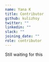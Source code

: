 ```yaml
---
name: Yana K
title: Contributor
github: kulizhsy
twitter: ""
linkedin: ""
slack: ""
joining_date: ""
role: contributor
---
```


Still waiting for this
